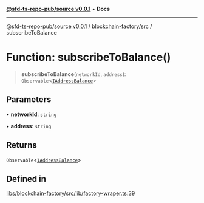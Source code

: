 [**@sfd-ts-repo-pub/source v0.0.1**](../../../README.md) • **Docs**

***

[@sfd-ts-repo-pub/source v0.0.1](../../../modules.md) / [blockchain-factory/src](../README.md) / subscribeToBalance

# Function: subscribeToBalance()

> **subscribeToBalance**(`networkId`, `address`): `Observable`\<[`IAddressBalance`](../../../abstract-core/src/interfaces/IAddressBalance.md)\>

## Parameters

• **networkId**: `string`

• **address**: `string`

## Returns

`Observable`\<[`IAddressBalance`](../../../abstract-core/src/interfaces/IAddressBalance.md)\>

## Defined in

[libs/blockchain-factory/src/lib/factory-wraper.ts:39](https://github.com/Steadfast-Digital/sfd-ts-repo-pub/blob/fc79dbd051d9d700fc06cf580f06693f6be34283/libs/blockchain-factory/src/lib/factory-wraper.ts#L39)
